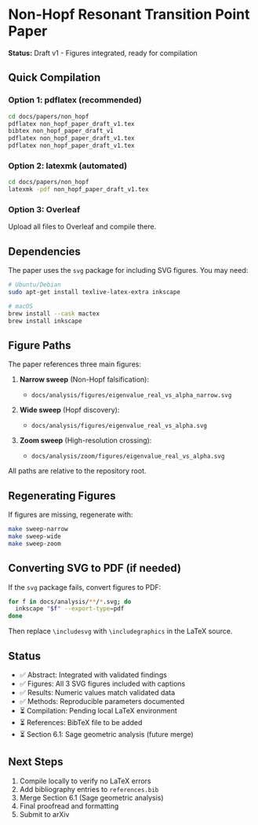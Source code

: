 # Non-Hopf Resonant Transition Point Paper

**Status:** Draft v1 - Figures integrated, ready for compilation

## Quick Compilation

### Option 1: pdflatex (recommended)

```bash
cd docs/papers/non_hopf
pdflatex non_hopf_paper_draft_v1.tex
bibtex non_hopf_paper_draft_v1
pdflatex non_hopf_paper_draft_v1.tex
pdflatex non_hopf_paper_draft_v1.tex
```

### Option 2: latexmk (automated)

```bash
cd docs/papers/non_hopf
latexmk -pdf non_hopf_paper_draft_v1.tex
```

### Option 3: Overleaf

Upload all files to Overleaf and compile there.

## Dependencies

The paper uses the `svg` package for including SVG figures. You may need:

```bash
# Ubuntu/Debian
sudo apt-get install texlive-latex-extra inkscape

# macOS
brew install --cask mactex
brew install inkscape
```

## Figure Paths

The paper references three main figures:

1. **Narrow sweep** (Non-Hopf falsification):
   - `docs/analysis/figures/eigenvalue_real_vs_alpha_narrow.svg`

2. **Wide sweep** (Hopf discovery):
   - `docs/analysis/figures/eigenvalue_real_vs_alpha.svg`

3. **Zoom sweep** (High-resolution crossing):
   - `docs/analysis/zoom/figures/eigenvalue_real_vs_alpha.svg`

All paths are relative to the repository root.

## Regenerating Figures

If figures are missing, regenerate with:

```bash
make sweep-narrow
make sweep-wide
make sweep-zoom
```

## Converting SVG to PDF (if needed)

If the `svg` package fails, convert figures to PDF:

```bash
for f in docs/analysis/**/*.svg; do
  inkscape "$f" --export-type=pdf
done
```

Then replace `\includesvg` with `\includegraphics` in the LaTeX source.

## Status

- ✅ Abstract: Integrated with validated findings
- ✅ Figures: All 3 SVG figures included with captions
- ✅ Results: Numeric values match validated data
- ✅ Methods: Reproducible parameters documented
- ⏳ Compilation: Pending local LaTeX environment
- ⏳ References: BibTeX file to be added
- ⏳ Section 6.1: Sage geometric analysis (future merge)

## Next Steps

1. Compile locally to verify no LaTeX errors
2. Add bibliography entries to `references.bib`
3. Merge Section 6.1 (Sage geometric analysis)
4. Final proofread and formatting
5. Submit to arXiv
